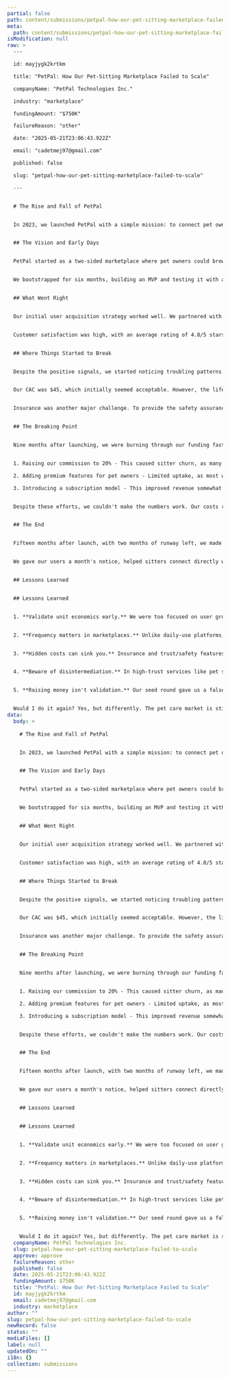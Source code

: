```yaml
---
partial: false
path: content/submissions/petpal-how-our-pet-sitting-marketplace-failed-to-scale.md
meta:
  path: content/submissions/petpal-how-our-pet-sitting-marketplace-failed-to-scale.md
isModification: null
raw: >
  ---

  id: mayjygk2krtkm

  title: "PetPal: How Our Pet-Sitting Marketplace Failed to Scale"

  companyName: "PetPal Technologies Inc."

  industry: "marketplace"

  fundingAmount: "$750K"

  failureReason: "other"

  date: "2025-05-21T23:06:43.922Z"

  email: "cadetmej97@gmail.com"

  published: false

  slug: "petpal-how-our-pet-sitting-marketplace-failed-to-scale"

  ---


  # The Rise and Fall of PetPal


  In 2023, we launched PetPal with a simple mission: to connect pet owners with trusted pet sitters in their neighborhood. The idea came to me after struggling to find reliable care for my dog Luna during a business trip. Traditional kennels were expensive and impersonal, while asking friends felt like an imposition. I figured there must be a better way—a platform where pet owners could connect with vetted, affordable sitters nearby.


  ## The Vision and Early Days


  PetPal started as a two-sided marketplace where pet owners could browse sitter profiles, check reviews, and book services like dog walking, overnight stays, and drop-in visits. Sitters could set their own rates, and we'd take a 15% commission on each transaction.


  We bootstrapped for six months, building an MVP and testing it with a small group of users in San Francisco. The feedback was encouraging: pet owners loved the convenience, and sitters appreciated the extra income. This early traction helped us secure a $750K seed round from Angel Pet Ventures and two smaller VCs.


  ## What Went Right


  Our initial user acquisition strategy worked well. We partnered with local pet stores, veterinarians, and animal shelters to spread the word. We also ran targeted social media campaigns that resulted in decent conversion rates. Within eight months, we had 1,200 registered users (800 pet owners and 400 sitters) across three cities.


  Customer satisfaction was high, with an average rating of 4.8/5 stars. Many users became repeat customers, and word-of-mouth referrals grew steadily. Our tech stack was solid—a React Native app with a Node.js backend that handled bookings, payments, and messaging smoothly.


  ## Where Things Started to Break


  Despite the positive signals, we started noticing troubling patterns in our unit economics. The average transaction value was lower than expected ($35), and user frequency was inconsistent. Many pet owners only needed services a few times a year, unlike daily services like food delivery or ridesharing.


  Our CAC was $45, which initially seemed acceptable. However, the lifetime value of customers wasn't high enough to justify this expense. We were paying to acquire users who might only generate $100-200 in revenue (meaning $15-30 in commission for us) before churning.


  Insurance was another major challenge. To provide the safety assurances pet owners wanted, we needed to offer liability coverage, which significantly ate into our margins. This wasn't something we had fully accounted for in our initial projections.


  ## The Breaking Point


  Nine months after launching, we were burning through our funding faster than anticipated. Our runway was shrinking, and our growth metrics weren't strong enough to secure a Series A. We tried several strategies to improve our unit economics:


  1. Raising our commission to 20% - This caused sitter churn, as many preferred to take their regular clients off-platform

  2. Adding premium features for pet owners - Limited uptake, as most were price-sensitive

  3. Introducing a subscription model - This improved revenue somewhat but reduced overall user growth


  Despite these efforts, we couldn't make the numbers work. Our costs remained too high, and our revenue too low. We had a product people liked but couldn't build a sustainable business around it.


  ## The End


  Fifteen months after launch, with two months of runway left, we made the difficult decision to shut down PetPal. We had served over 3,000 pets and facilitated more than 12,000 bookings, but our business model simply wasn't viable in the long run.


  We gave our users a month's notice, helped sitters connect directly with their regular clients, and refunded all outstanding payments. The team scattered to other startups, and I spent several months reflecting on what we could have done differently.


  ## Lessons Learned


  ## Lessons Learned


  1. **Validate unit economics early.** We were too focused on user growth and product features without ensuring our fundamental business model worked. We should have run more financial simulations with realistic customer lifetime values before scaling.


  2. **Frequency matters in marketplaces.** Unlike daily-use platforms, our occasional-use service faced built-in limitations on revenue per user. In retrospect, we should have either focused on high-value transactions or found ways to increase usage frequency.


  3. **Hidden costs can sink you.** Insurance and trust/safety features weren't just nice-to-haves but essential components that significantly impacted our margins. These should have been factored into our initial plans.


  4. **Beware of disintermediation.** In high-trust services like pet sitting, once a relationship is established, there's a strong incentive for both parties to take transactions off-platform. We needed stronger retention mechanisms.


  5. **Raising money isn't validation.** Our seed round gave us a false sense of security. Money in the bank doesn't mean you have a viable business model.


  Would I do it again? Yes, but differently. The pet care market is still underserved by technology, but any solution needs to address the fundamental frequency and unit economics challenges we faced. Perhaps combining pet sitting with other recurring pet services would create a more sustainable model.
data:
  body: >
    
    # The Rise and Fall of PetPal


    In 2023, we launched PetPal with a simple mission: to connect pet owners with trusted pet sitters in their neighborhood. The idea came to me after struggling to find reliable care for my dog Luna during a business trip. Traditional kennels were expensive and impersonal, while asking friends felt like an imposition. I figured there must be a better way—a platform where pet owners could connect with vetted, affordable sitters nearby.


    ## The Vision and Early Days


    PetPal started as a two-sided marketplace where pet owners could browse sitter profiles, check reviews, and book services like dog walking, overnight stays, and drop-in visits. Sitters could set their own rates, and we'd take a 15% commission on each transaction.


    We bootstrapped for six months, building an MVP and testing it with a small group of users in San Francisco. The feedback was encouraging: pet owners loved the convenience, and sitters appreciated the extra income. This early traction helped us secure a $750K seed round from Angel Pet Ventures and two smaller VCs.


    ## What Went Right


    Our initial user acquisition strategy worked well. We partnered with local pet stores, veterinarians, and animal shelters to spread the word. We also ran targeted social media campaigns that resulted in decent conversion rates. Within eight months, we had 1,200 registered users (800 pet owners and 400 sitters) across three cities.


    Customer satisfaction was high, with an average rating of 4.8/5 stars. Many users became repeat customers, and word-of-mouth referrals grew steadily. Our tech stack was solid—a React Native app with a Node.js backend that handled bookings, payments, and messaging smoothly.


    ## Where Things Started to Break


    Despite the positive signals, we started noticing troubling patterns in our unit economics. The average transaction value was lower than expected ($35), and user frequency was inconsistent. Many pet owners only needed services a few times a year, unlike daily services like food delivery or ridesharing.


    Our CAC was $45, which initially seemed acceptable. However, the lifetime value of customers wasn't high enough to justify this expense. We were paying to acquire users who might only generate $100-200 in revenue (meaning $15-30 in commission for us) before churning.


    Insurance was another major challenge. To provide the safety assurances pet owners wanted, we needed to offer liability coverage, which significantly ate into our margins. This wasn't something we had fully accounted for in our initial projections.


    ## The Breaking Point


    Nine months after launching, we were burning through our funding faster than anticipated. Our runway was shrinking, and our growth metrics weren't strong enough to secure a Series A. We tried several strategies to improve our unit economics:


    1. Raising our commission to 20% - This caused sitter churn, as many preferred to take their regular clients off-platform

    2. Adding premium features for pet owners - Limited uptake, as most were price-sensitive

    3. Introducing a subscription model - This improved revenue somewhat but reduced overall user growth


    Despite these efforts, we couldn't make the numbers work. Our costs remained too high, and our revenue too low. We had a product people liked but couldn't build a sustainable business around it.


    ## The End


    Fifteen months after launch, with two months of runway left, we made the difficult decision to shut down PetPal. We had served over 3,000 pets and facilitated more than 12,000 bookings, but our business model simply wasn't viable in the long run.


    We gave our users a month's notice, helped sitters connect directly with their regular clients, and refunded all outstanding payments. The team scattered to other startups, and I spent several months reflecting on what we could have done differently.


    ## Lessons Learned


    ## Lessons Learned


    1. **Validate unit economics early.** We were too focused on user growth and product features without ensuring our fundamental business model worked. We should have run more financial simulations with realistic customer lifetime values before scaling.


    2. **Frequency matters in marketplaces.** Unlike daily-use platforms, our occasional-use service faced built-in limitations on revenue per user. In retrospect, we should have either focused on high-value transactions or found ways to increase usage frequency.


    3. **Hidden costs can sink you.** Insurance and trust/safety features weren't just nice-to-haves but essential components that significantly impacted our margins. These should have been factored into our initial plans.


    4. **Beware of disintermediation.** In high-trust services like pet sitting, once a relationship is established, there's a strong incentive for both parties to take transactions off-platform. We needed stronger retention mechanisms.


    5. **Raising money isn't validation.** Our seed round gave us a false sense of security. Money in the bank doesn't mean you have a viable business model.


    Would I do it again? Yes, but differently. The pet care market is still underserved by technology, but any solution needs to address the fundamental frequency and unit economics challenges we faced. Perhaps combining pet sitting with other recurring pet services would create a more sustainable model.
  companyName: PetPal Technologies Inc.
  slug: petpal-how-our-pet-sitting-marketplace-failed-to-scale
  approve: approve
  failureReason: other
  published: false
  date: 2025-05-21T23:06:43.922Z
  fundingAmount: $750K
  title: "PetPal: How Our Pet-Sitting Marketplace Failed to Scale"
  id: mayjygk2krtkm
  email: cadetmej97@gmail.com
  industry: marketplace
author: ""
slug: petpal-how-our-pet-sitting-marketplace-failed-to-scale
newRecord: false
status: ""
mediaFiles: []
label: null
updatedOn: ""
i18n: {}
collection: submissions
---
```

